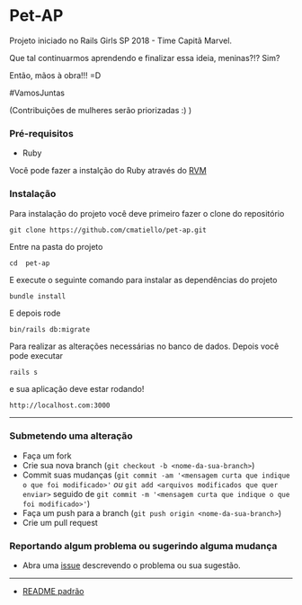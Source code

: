 # Pet-AP

Projeto iniciado no Rails Girls SP 2018 - Time Capitã Marvel.

Que tal continuarmos aprendendo e finalizar essa ideia, meninas?!? Sim?

Então, mãos à obra!!! =D

#VamosJuntas

(Contribuições de mulheres serão priorizadas :) )

### Pré-requisitos

- Ruby

Você pode fazer a instalção do Ruby através do [RVM](https://rvm.io)

### Instalação

Para instalação do projeto você deve primeiro fazer o clone do repositório

```
git clone https://github.com/cmatiello/pet-ap.git
```

Entre na pasta do projeto

```
cd  pet-ap
```

E execute o seguinte comando para instalar as dependências do projeto

```
bundle install
```

E depois rode

```
bin/rails db:migrate
```

Para realizar as alterações necessárias no banco de dados. Depois você pode executar

```
rails s
```

e sua aplicação deve estar rodando!

```
http://localhost.com:3000
```


____________________________


### Submetendo uma alteração

* Faça um fork
* Crie sua nova branch (`git checkout -b <nome-da-sua-branch>`)
* Commit suas mudanças (`git commit -am '<mensagem curta que indique o que foi modificado>'` *ou* `git add <arquivos modificados que quer enviar>` seguido de `git commit -m '<mensagem curta que indique o que foi modificado>'`)
* Faça um push para a branch (`git push origin <nome-da-sua-branch>`)
* Crie um pull request


### Reportando algum problema ou sugerindo alguma mudança

* Abra uma [issue](https://github.com/cmatiello/pet-ap/issues) descrevendo o problema ou sua sugestão.

---

* [README padrão](readme_settings.md)
